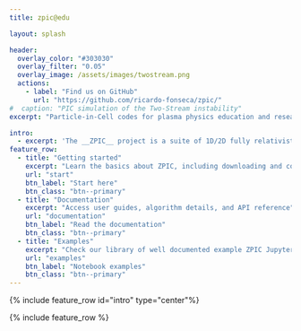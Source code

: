 ```yaml
---
title: zpic@edu

layout: splash

header:
  overlay_color: "#303030"
  overlay_filter: "0.05"
  overlay_image: /assets/images/twostream.png
  actions:
    - label: "Find us on GitHub"
      url: "https://github.com/ricardo-fonseca/zpic/"
#  caption: "PIC simulation of the Two-Stream instability"
excerpt: "Particle-in-Cell codes for plasma physics education and research"

intro: 
  - excerpt: 'The __ZPIC__ project is a suite of 1D/2D fully relativistic electromagnetic PIC codes, as well as 1D electrostatic. __ZPIC__ is geared towards plasma physics education and researchers looking for a simple, easily customizable, PIC code. Learn more about ZPIC [here](about).'
feature_row:
  - title: "Getting started"
    excerpt: "Learn the basics about ZPIC, including downloading and compiling instructions"
    url: "start"
    btn_label: "Start here"
    btn_class: "btn--primary"
  - title: "Documentation"
    excerpt: "Access user guides, algorithm details, and API reference"
    url: "documentation"
    btn_label: "Read the documentation"
    btn_class: "btn--primary"
  - title: "Examples"
    excerpt: "Check our library of well documented example ZPIC Jupyter notebooks"
    url: "examples"
    btn_label: "Notebook examples"
    btn_class: "btn--primary"
---
```


{% include feature_row id="intro" type="center"%}

{% include feature_row %}
